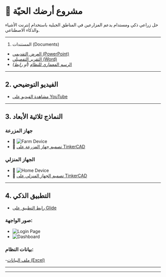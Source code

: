 # 🌿 مشروع أرضك الحيّة

حل زراعي ذكي ومستدام يدعم المزارعين في المناطق الجبلية باستخدام إنترنت الأشياء والذكاء الاصطناعي.

---

 1. المستندات (Documents)

-  [العرض التقديمي (PowerPoint)](documents/idea_presentation.pptx)
-  [التقرير التفصيلي (Word)](documents/final_report.docx)
-  [الرسم المعماري للنظام](documents/architecture_diagram.png) *(أو [رابط](documents/architecture_link.txt))*

---

## 2. الفيديو التوضيحي

- [مشاهدة الفيديو على YouTube](video/video_link.txt)

---

## 3. النماذج ثلاثية الأبعاد

### جهاز المزرعة
- 📸 ![Farm Device](3d_models/farm/image.png)
- 🔗 [تصميم جهاز المزرعة على TinkerCAD](3d_models/farm/tinkercad_link.txt)


###  الجهاز المنزلي
- 📸 ![Home Device](3d_models/home/image.png)
- 🔗 [تصميم الجهاز المنزلي على TinkerCAD](3d_models/home/tinkercad_link.txt)

---

## 4. التطبيق الذكي

- [رابط التطبيق على Glide](application/app_link.txt)

### صور الواجهة:
- ![Login Page](application/screenshots/login.png)
- ![Dashboard](application/screenshots/dashboard.png)

### بيانات النظام:
-[ملف البيانات (Excel)](application/data.xlsx)

---


---

